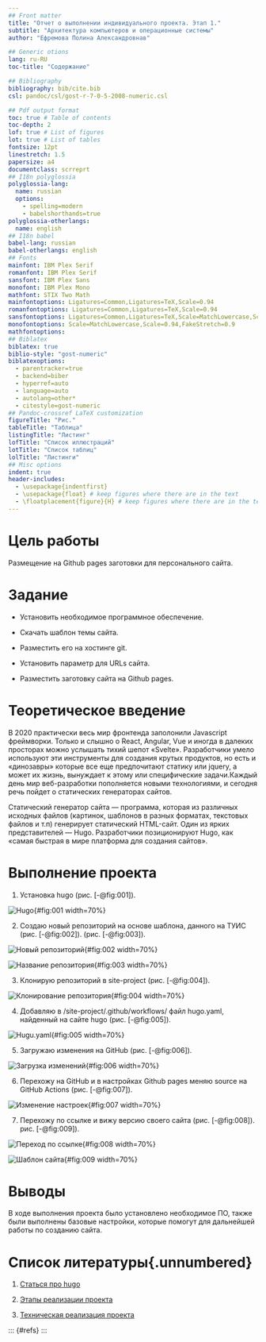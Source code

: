 ```yaml
---
## Front matter
title: "Отчет о выполнении индивидуального проекта. Этап 1."
subtitle: "Архитектура компьютеров и операционные системы"
author: "Ефремова Полина Александровнав"

## Generic otions
lang: ru-RU
toc-title: "Содержание"

## Bibliography
bibliography: bib/cite.bib
csl: pandoc/csl/gost-r-7-0-5-2008-numeric.csl

## Pdf output format
toc: true # Table of contents
toc-depth: 2
lof: true # List of figures
lot: true # List of tables
fontsize: 12pt
linestretch: 1.5
papersize: a4
documentclass: scrreprt
## I18n polyglossia
polyglossia-lang:
  name: russian
  options:
	- spelling=modern
	- babelshorthands=true
polyglossia-otherlangs:
  name: english
## I18n babel
babel-lang: russian
babel-otherlangs: english
## Fonts
mainfont: IBM Plex Serif
romanfont: IBM Plex Serif
sansfont: IBM Plex Sans
monofont: IBM Plex Mono
mathfont: STIX Two Math
mainfontoptions: Ligatures=Common,Ligatures=TeX,Scale=0.94
romanfontoptions: Ligatures=Common,Ligatures=TeX,Scale=0.94
sansfontoptions: Ligatures=Common,Ligatures=TeX,Scale=MatchLowercase,Scale=0.94
monofontoptions: Scale=MatchLowercase,Scale=0.94,FakeStretch=0.9
mathfontoptions:
## Biblatex
biblatex: true
biblio-style: "gost-numeric"
biblatexoptions:
  - parentracker=true
  - backend=biber
  - hyperref=auto
  - language=auto
  - autolang=other*
  - citestyle=gost-numeric
## Pandoc-crossref LaTeX customization
figureTitle: "Рис."
tableTitle: "Таблица"
listingTitle: "Листинг"
lofTitle: "Список иллюстраций"
lotTitle: "Список таблиц"
lolTitle: "Листинги"
## Misc options
indent: true
header-includes:
  - \usepackage{indentfirst}
  - \usepackage{float} # keep figures where there are in the text
  - \floatplacement{figure}{H} # keep figures where there are in the text
---
```


# Цель работы

Размещение на Github pages заготовки для персонального сайта.

# Задание

- Установить необходимое программное обеспечение.

- Скачать шаблон темы сайта.
    
- Разместить его на хостинге git.
    
- Установить параметр для URLs сайта.
 
-  Разместить заготовку сайта на Github pages.


# Теоретическое введение

В 2020 практически весь мир фронтенда заполонили Javascript фреймворки. 
Только и слышно о React, Angular, Vue и иногда в далеких просторах можно услышать тихий шепот «Svelte». 
Разработчики умело используют эти инструменты для создания крутых продуктов, 
но есть и «динозавры» которые все еще предпочитают статику или jquery, а может их жизнь, вынуждает к этому или 
специфические задачи.Каждый день мир веб-разработки пополняется новыми технологиями, 
и сегодня речь пойдет о статических генераторах сайтов.

Статический генератор сайта — программа, которая из различных исходных файлов (картинок, шаблонов в разных форматах, 
текстовых файлов и т.п) генерирует статический HTML-сайт. 
Один из ярких представителей — Hugo. 
Разработчики позиционируют Hugo, как «самая быстрая в мире платформа для создания сайтов».

# Выполнение проекта

1. Установка hugo (рис. [-@fig:001]).

![Hugo](image/1.png){#fig:001 width=70%}

2. Создаю новый репозиторий на основе шаблона, данного на ТУИС (рис. [-@fig:002]). (рис. [-@fig:003]).

![Новый репозиторий](image/2.png){#fig:002 width=70%}

![Название репозитория](image/3.png){#fig:003 width=70%}

3. Клонирую репозиторий в site-project (рис. [-@fig:004]).

![Клонирование репозитория](image/4.png){#fig:004 width=70%}

4. Добавляю в /site-project/.github/workflows/ файл hugo.yaml, найденный на сайте hugo (рис. [-@fig:005]).

![Hugu.yaml](image/5.png){#fig:005 width=70%}

5. Загружаю изменения на GitHub (рис. [-@fig:006]).

![Загрузка изменений](image/6.png){#fig:006 width=70%}

6. Перехожу на GitHub и в настройках Github pages меняю source на GitHub Actions (рис. [-@fig:007]).

![Изменение настроек](image/7.png){#fig:007 width=70%}

7. Перехожу по ссылке и вижу версию своего сайта (рис. [-@fig:008]). рис. [-@fig:009]).

![Переход по ссылке](image/8.png){#fig:008 width=70%}

![Шаблон сайта](image/9.png){#fig:009 width=70%}

# Выводы

В ходе выполнения проекта было установлено необходимое ПО, также были выполнены базовые настройки, которые помогут для 
дальнейшей работы по созданию сайта. 

# Список литературы{.unnumbered}

1. [Статься про hugo](https://habr.com/ru/articles/532738/)

2. [Этапы реализации проекта](https://esystem.rudn.ru/mod/page/view.php?id=1224358) 

3. [Техническая реализация проекта](https://esystem.rudn.ru/mod/page/view.php?id=1224359)



::: {#refs}
:::
